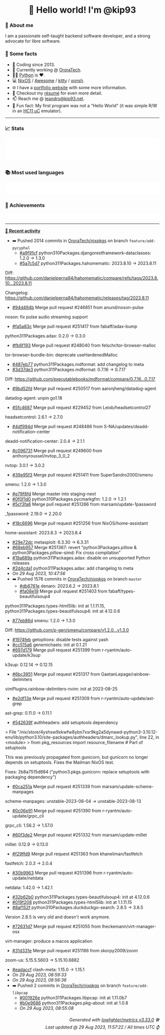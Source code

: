 <!-- README template, populated using this action:
     https://github.com/kip93/kip93/blob/main/.github/workflows/readme.yml. -->

<h1 align="center">👋 Hello world! I'm @kip93</h1> <!-- LOGIN => username -->

### 👤 About me

I am a passionate self-taught backend software developer, and a strong advocate for libre software.


### 💬 Some facts

* 📅 Coding since 2013.
* 💼 Currently working @ [OroraTech](https://ororatech.com/).
* 👨‍💻 [Python](https://github.com/search?q=user%3Akip93&l=python) is ❤️. <!-- LOGIN => username -->
* 💻 [NixOS](https://github.com/NixOS/) /
     [Awesome](https://github.com/awesomeWM/) /
     [kitty](https://github.com/kovidgoyal/kitty/) /
     [xonsh](https://github.com/xonsh/).
* 🌐 I have a [portfolio website](https://kip93.net/) with some more information.
* 📝 Checkout my [résumé](https://kip93.net/resume/) for even more detail.
* 📫 Reach me @ [leandro@kip93.net](mailto:leandro@kip93.net).
* 🎲 Fun fact: My first program was not a "Hello World" (it was simple R/W in an [HC11 µC](https://en.wikipedia.org/wiki/68HC11) emulator).


-----------------------------------------------------------------------------------------------------------------------


### 📈 Stats

![](./stats.svg)


### 📚 Most used languages <!-- by percentage, in decreasing order -->

![](./languages.svg)


### 🏅 Achievements

![](./achievements.svg)


-----------------------------------------------------------------------------------------------------------------------


**[📰 Recent activity](https://github.com/kip93)**
* ➡️ Pushed 2014 commits in [OroraTech/nixpkgs](https://github.com/OroraTech/nixpkgs) on branch `feature/add-pycyphal`
  * [#a9f91cf](https://github.com/OroraTech/nixpkgs/commit/a9f91cf) python310Packages.djangorestframework-dataclasses: 1.2.0 -&gt; 1.3.0
  * [#5a7c5d7](https://github.com/OroraTech/nixpkgs/commit/5a7c5d7) python311Packages.hahomematic: 2023.8.10 -&gt; 2023.8.11

Diff: https://github.com/danielperna84/hahomematic/compare/refs/tags/2023.8.10...2023.8.11

Changelog: https://github.com/danielperna84/hahomematic/releases/tag/2023.8.11
  * [#94d494b](https://github.com/OroraTech/nixpkgs/commit/94d494b) Merge pull request #246851 from anund/noson-pulse

noson: fix pulse audio streaming support
  * [#fa5a83c](https://github.com/OroraTech/nixpkgs/commit/fa5a83c) Merge pull request #251417 from fabaff/adax-bump

python311Packages.adax: 0.2.0 -&gt; 0.3.0
  * [#fb6f193](https://github.com/OroraTech/nixpkgs/commit/fb6f193) Merge pull request #248040 from felschr/tor-browser-malloc

tor-browser-bundle-bin: deprecate useHardenedMalloc
  * [#487eb77](https://github.com/OroraTech/nixpkgs/commit/487eb77)  python311Packages.mdformat: add changelog to meta
  * [#3d37de3](https://github.com/OroraTech/nixpkgs/commit/3d37de3) python311Packages.mdformat: 0.7.16 -&gt; 0.7.17

Diff: https://github.com/executablebooks/mdformat/compare/0.7.16...0.7.17
  * [#9bd52fd](https://github.com/OroraTech/nixpkgs/commit/9bd52fd) Merge pull request #250517 from aaronjheng/datadog-agent

datadog-agent: unpin go1.18
  * [#5fc4687](https://github.com/OroraTech/nixpkgs/commit/5fc4687) Merge pull request #229452 from Leixb/headsetcontrol27

headsetcontrol: 2.6.1 -&gt; 2.7.0
  * [#4df994d](https://github.com/OroraTech/nixpkgs/commit/4df994d) Merge pull request #248486 from S-NA/updates/deadd-notification-center

deadd-notification-center: 2.0.4 -&gt; 2.1.1
  * [#c096731](https://github.com/OroraTech/nixpkgs/commit/c096731) Merge pull request #249600 from anthonyroussel/nvtop_3_0_2

nvtop: 3.0.1 -&gt; 3.0.2
  * [#39e95f3](https://github.com/OroraTech/nixpkgs/commit/39e95f3) Merge pull request #251411 from SuperSandro2000/smenu

smenu: 1.2.0 -&gt; 1.3.0
  * [#e79f8fd](https://github.com/OroraTech/nixpkgs/commit/e79f8fd) Merge master into staging-next
  * [#0f0f1d0](https://github.com/OroraTech/nixpkgs/commit/0f0f1d0) python310Packages.pycmarkgfm: 1.2.0 -&gt; 1.2.1
  * [#5cf3fa6](https://github.com/OroraTech/nixpkgs/commit/5cf3fa6) Merge pull request #251266 from marsam/update-1password

_1password: 2.19.0 -&gt; 2.20.0
  * [#18c6696](https://github.com/OroraTech/nixpkgs/commit/18c6696) Merge pull request #251256 from NixOS/home-assistant

home-assistant: 2023.8.3 -&gt; 2023.8.4
  * [#29e72dc](https://github.com/OroraTech/nixpkgs/commit/29e72dc) metasploit: 6.3.30 -&gt; 6.3.31
  * [#68eb957](https://github.com/OroraTech/nixpkgs/commit/68eb957) Merge #251367: revert &#34;python3Packages.pillow &amp; python3Packages.pillow-simd: Fix cross compilation&#34;
  * [#19a689a](https://github.com/OroraTech/nixpkgs/commit/19a689a) python311Packages.adax: disable on unsupported Python releases
  * [#2d4cda1](https://github.com/OroraTech/nixpkgs/commit/2d4cda1) python311Packages.adax: add changelog to meta
  * *On 29 Aug 2023, 10:47:56*
* ➡️ Pushed 1576 commits in [OroraTech/nixpkgs](https://github.com/OroraTech/nixpkgs) on branch `master`
  * [#db6761e](https://github.com/OroraTech/nixpkgs/commit/db6761e) denaro: 2023.6.2 -&gt; 2023.8.1
  * [#fa08e19](https://github.com/OroraTech/nixpkgs/commit/fa08e19) Merge pull request #251403 from fabaff/types-beautifulsoup4

 python311Packages.types-html5lib: init at 1.1.11.15, python311Packages.types-beautifulsoup4: init at 4.12.0.6
  * [#77eb86d](https://github.com/OroraTech/nixpkgs/commit/77eb86d) smenu: 1.2.0 -&gt; 1.3.0

Diff: https://github.com/p-gen/smenu/compare/v1.2.0...v1.3.0
  * [#1974feb](https://github.com/OroraTech/nixpkgs/commit/1974feb) getoptions: disable tests against yash
  * [#cc515a6](https://github.com/OroraTech/nixpkgs/commit/cc515a6) genemichaels: init at 0.1.21
  * [#697d179](https://github.com/OroraTech/nixpkgs/commit/697d179) Merge pull request #251399 from r-ryantm/auto-update/k3sup

k3sup: 0.12.14 -&gt; 0.12.15
  * [#6bc3951](https://github.com/OroraTech/nixpkgs/commit/6bc3951) Merge pull request #251317 from GaetanLepage/rainbow-delimiters

vimPlugins.rainbow-delimiters-nvim: init at 2023-08-25
  * [#e2df13e](https://github.com/OroraTech/nixpkgs/commit/e2df13e) Merge pull request #251309 from r-ryantm/auto-update/ast-grep

ast-grep: 0.11.0 -&gt; 0.11.1
  * [#542639f](https://github.com/OroraTech/nixpkgs/commit/542639f) authheaders: add setuptools dependency

&gt; File &#34;/nix/store/4yshsw9xkwfw8ybn7xsr9kg2a5dynawd-python3-3.10.12-env/lib/python3.10/site-packages/authheaders/dmarc_lookup.py&#34;, line 22, in &lt;module&gt;
&gt;   from pkg_resources import resource_filename  # Part of setuptools

This was previously propagated from gunicorn, but gunicorn no longer
depends on setuptools.  Fixes the Mailman NixOS test.

Fixes: 2b8a7515d884 (&#34;python3.pkgs.gunicorn: replace setuptools with packaging dependency&#34;)
  * [#0ca251a](https://github.com/OroraTech/nixpkgs/commit/0ca251a) Merge pull request #251339 from marsam/update-scheme-manpages

scheme-manpages: unstable-2023-06-04 -&gt; unstable-2023-08-13
  * [#0c06e91](https://github.com/OroraTech/nixpkgs/commit/0c06e91) Merge pull request #251390 from r-ryantm/auto-update/grpc_cli

grpc_cli: 1.56.2 -&gt; 1.57.0
  * [#60f3de2](https://github.com/OroraTech/nixpkgs/commit/60f3de2) Merge pull request #251332 from marsam/update-millet

millet: 0.12.9 -&gt; 0.13.0
  * [#f29ffd9](https://github.com/OroraTech/nixpkgs/commit/f29ffd9) Merge pull request #251363 from khaneliman/fastfetch

fastfetch: 2.0.3 -&gt; 2.0.4
  * [#30b9963](https://github.com/OroraTech/nixpkgs/commit/30b9963) Merge pull request #251396 from r-ryantm/auto-update/netdata

netdata: 1.42.0 -&gt; 1.42.1
  * [#32b62b0](https://github.com/OroraTech/nixpkgs/commit/32b62b0) python311Packages.types-beautifulsoup4: init at 4.12.0.6
  * [#019f208](https://github.com/OroraTech/nixpkgs/commit/019f208) python311Packages.types-html5lib: init at 1.1.11.15
  * [#8af152f](https://github.com/OroraTech/nixpkgs/commit/8af152f) python310Packages.duckduckgo-search: 2.8.5 -&gt; 3.8.5

Version 2.8.5 is very old and doesn&#39;t work anymore.
  * [#72631d7](https://github.com/OroraTech/nixpkgs/commit/72631d7) Merge pull request #251055 from lheckemann/virt-manager-osx

virt-manager: produce a macos application
  * [#31d331e](https://github.com/OroraTech/nixpkgs/commit/31d331e) Merge pull request #251186 from skorpy2009/zoom

zoom-us: 5.15.5.5603 -&gt; 5.15.10.6882
  * [#eadaccf](https://github.com/OroraTech/nixpkgs/commit/eadaccf) clash-meta: 1.15.0 -&gt; 1.15.1
  * *On 29 Aug 2023, 08:59:33*
  * *On 29 Aug 2023, 08:56:36*
* ➡️ Pushed 2 commits in [OroraTech/nixpkgs](https://github.com/OroraTech/nixpkgs) on branch `feature/add-libpcap`
  * [#001926e](https://github.com/OroraTech/nixpkgs/commit/001926e) python311Packages.libpcap: init at 1.11.0b7
  * [#b0e9686](https://github.com/OroraTech/nixpkgs/commit/b0e9686) python311Packages.pkg-about: init at 1.0.8
  * *On 29 Aug 2023, 08:55:08*
 <!-- Last activity -->


<h6 align="right"><em>
    Generated with <a href="https://github.com/lowlighter/metrics/tree/latest/">lowlighter/metrics v3.33.0</a> 🛠️<br> <!-- VERSION => MAJOR.minor.patch -->
    Last updated @ 29 Aug 2023, 11:57:22 / All times UTC ⌚ <!-- meta.generated => DD/MM/YYYY, hh:mm -->
</em></h6>

